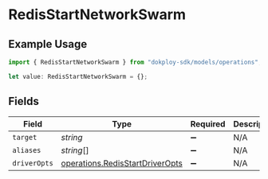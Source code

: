 # RedisStartNetworkSwarm

## Example Usage

```typescript
import { RedisStartNetworkSwarm } from "dokploy-sdk/models/operations";

let value: RedisStartNetworkSwarm = {};
```

## Fields

| Field                                                                              | Type                                                                               | Required                                                                           | Description                                                                        |
| ---------------------------------------------------------------------------------- | ---------------------------------------------------------------------------------- | ---------------------------------------------------------------------------------- | ---------------------------------------------------------------------------------- |
| `target`                                                                           | *string*                                                                           | :heavy_minus_sign:                                                                 | N/A                                                                                |
| `aliases`                                                                          | *string*[]                                                                         | :heavy_minus_sign:                                                                 | N/A                                                                                |
| `driverOpts`                                                                       | [operations.RedisStartDriverOpts](../../models/operations/redisstartdriveropts.md) | :heavy_minus_sign:                                                                 | N/A                                                                                |